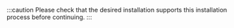 :::caution
Please check that the desired installation supports this installation process before continuing.
:::